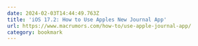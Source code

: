 ```yaml
---
date: 2024-02-03T14:44:49.763Z
title: 'iOS 17.2: How to Use Apples New Journal App'
url: https://www.macrumors.com/how-to/use-apple-journal-app/
category: bookmark
---
```

